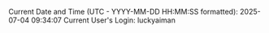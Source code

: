 Current Date and Time (UTC - YYYY-MM-DD HH:MM:SS formatted): 2025-07-04 09:34:07
Current User's Login: luckyaiman
